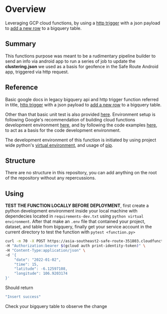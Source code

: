 # Overview

Leveraging GCP cloud functions, by using a [http trigger](https://cloud.google.com/functions/docs/writing/http) with a json payload to [add a new row](https://cloud.google.com/bigquery/streaming-data-into-bigquery#bigquery_table_insert_rows-python) to a bigquery table.


## Summary

This functions purpose was meant to be a rudimentary pipeline builder to send an info via android app to run a series of job to update the **clustering.json** we used as a basis for geofence in the Safe Route Android app, triggered via http request.

## Reference

Basic google docs in legacy bigquery api and http trigger function referred in title, [http trigger](https://cloud.google.com/functions/docs/writing/http) with a json payload to [add a new row](https://cloud.google.com/bigquery/streaming-data-into-bigquery#bigquery_table_insert_rows-python) to a bigquery table.

Other than that basic unit test is also provided [here](https://cloud.google.com/functions/docs/samples/functions-http-unit-test). Environment setup is following Google's recommendation of building cloud functions development environment [here](https://cloud.google.com/functions/docs/running/overview), and by following the code examples [here](https://cloud.google.com/functions/docs/calling/http#functions-calling-http-nodejs), to act as a basis for the code development environment.

The development environment of this function is initiated by using project wide python's [virtual environment](https://docs.python.org/3/library/venv.html#:~:text=A%20virtual%20environment%20is%20a,part%20of%20your%20operating%20system.), and usage of [pip](https://pypi.org/project/pip/).

## Structure

There are no structure in this repository, you can add anything on the root of the repository without any repercussions.

## Using

**TEST THE FUNCTION LOCALLY BEFORE DEPLOYMENT**, first create a python development environment inside your local machine with dependecies located in `requirements-dev.txt` using `python virtual environment`. After that make an `.env` file that contained your project, dataset, and table from bigquery, finally get your service account in the current directory to test the function with `pytest <function.py>`

```bash
curl -m 70 -X POST https://asia-southeast2-safe-route-351803.cloudfunctions.net/add-row-jakarta_crime_history \
-H "Authorization:bearer $(gcloud auth print-identity-token)" \
-H "Content-Type:application/json" \
-d '{
    "date": "2022-01-02",
    "time": 15,
    "latitude": -6.12597108,
    "longitude": 106.9203174
}'
```

Should return

```bash
"Insert success"
```

Check your bigquery table to observe the change
